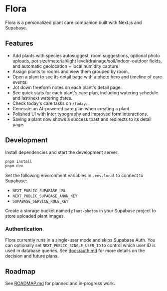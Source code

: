 # Flora

Flora is a personalized plant care companion built with Next.js and Supabase.

## Features

- Add plants with species autosuggest, room suggestions, optional photo uploads, pot size/material/light level/drainage/soil/indoor–outdoor fields, and automatic geolocation + local humidity capture.
- Assign plants to rooms and view them grouped by room.
- Open a plant to see its detail page with a photo hero and timeline of care events.
- Jot down freeform notes on each plant's detail page.
- See quick stats for each plant's care plan, including watering schedule and last/next watering dates.
- Check today's care tasks on `/today`.
- Generate an AI-powered care plan when creating a plant.
- Polished UI with Inter typography and improved form interactions.
- Saving a plant now shows a success toast and redirects to its detail page.

## Development

Install dependencies and start the development server:

```bash
pnpm install
pnpm dev
```

Set the following environment variables in `.env.local` to connect to Supabase:

- `NEXT_PUBLIC_SUPABASE_URL`
- `NEXT_PUBLIC_SUPABASE_ANON_KEY`
- `SUPABASE_SERVICE_ROLE_KEY`

Create a storage bucket named `plant-photos` in your Supabase project to store uploaded plant images.

### Authentication

Flora currently runs in a single-user mode and skips Supabase Auth.  You can
optionally set `NEXT_PUBLIC_SINGLE_USER_ID` to control which user ID is used
in database queries.  See [docs/auth.md](docs/auth.md) for more details on the
decision and future plans.

## Roadmap

See [ROADMAP.md](ROADMAP.md) for planned and in‑progress work.
